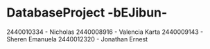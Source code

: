 DatabaseProject -bEJibun-
=========================
2440010334 - 	Nicholas
2440008916 - Valencia Karta
2440009143 - Sheren Emanuela
2440012320 - Jonathan Ernest
